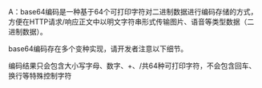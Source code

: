 A：base64编码是一种基于64个可打印字符对二进制数据进行编码存储的方式，方便在HTTP请求/响应正文中以明文字符串形式传输图片、语音等类型数据（二进制数据）。

base64编码存在多个变种实现，请开发者注意以下细节。

编码结果只会包含大小写字母、数字、+、/共64种可打印字符，不会包含回车、换行等特殊控制字符
